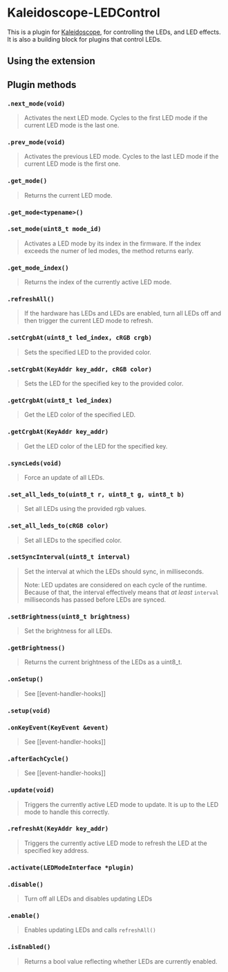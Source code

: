 # Kaleidoscope-LEDControl

This is a plugin for [Kaleidoscope][fw], for controlling the LEDs, and LED
effects. It is also a building block for plugins that control LEDs.

 [fw]: https://github.com/keyboardio/Kaleidoscope

## Using the extension

## Plugin methods

### `.next_mode(void)`

> Activates the next LED mode. Cycles to the first LED mode if the current LED
> mode is the last one.

### `.prev_mode(void)`

> Activates the previous LED mode. Cycles to the last LED mode if the current
> LED mode is the first one.

### `.get_mode()`

> Returns the current LED mode.

### `.get_mode<typename>()`


### `.set_mode(uint8_t mode_id)`

> Activates a LED mode by its index in the firmware. If the index exceeds the
> numer of led modes, the method returns early.

### `.get_mode_index()`

> Returns the index of the currently active LED mode.

### `.refreshAll()`

> If the hardware has LEDs and LEDs are enabled, turn all LEDs off and then
> trigger the current LED mode to refresh.

### `.setCrgbAt(uint8_t led_index, cRGB crgb)`

> Sets the specified LED to the provided color.

### `.setCrgbAt(KeyAddr key_addr, cRGB color)`

> Sets the LED for the specified key to the provided color.

### `.getCrgbAt(uint8_t led_index)`

> Get the LED color of the specified LED.

### `.getCrgbAt(KeyAddr key_addr)`

> Get the LED color of the LED for the specified key.

### `.syncLeds(void)`

> Force an update of all LEDs.

### `.set_all_leds_to(uint8_t r, uint8_t g, uint8_t b)`

> Set all LEDs using the provided rgb values.

### `.set_all_leds_to(cRGB color)`

> Set all LEDs to the specified color.

### `.setSyncInterval(uint8_t interval)`

> Set the interval at which the LEDs should sync, in milliseconds.
>
> Note: LED updates are considered on each cycle of the runtime. Because of
> that, the interval effectively means that _at least_ `interval` milliseconds
> has passed before LEDs are synced.

### `.setBrightness(uint8_t brightness)`

> Set the brightness for all LEDs.

### `.getBrightness()`

> Returns the current brightness of the LEDs as a uint8_t.

### `.onSetup()`

> See [[event-handler-hooks]]

### `.setup(void)`


### `.onKeyEvent(KeyEvent &event)`

> See [[event-handler-hooks]]

### `.afterEachCycle()`

> See [[event-handler-hooks]]

### `.update(void)`

> Triggers the currently active LED mode to update. It is up to the LED mode to
> handle this correctly.

### `.refreshAt(KeyAddr key_addr)`

> Triggers the currently active LED mode to refresh the LED at the specified key
> address.

### `.activate(LEDModeInterface *plugin)`


### `.disable()`

> Turn off all LEDs and disables updating LEDs

### `.enable()`

> Enables updating LEDs and calls `refreshAll()`

### `.isEnabled()`

> Returns a bool value reflecting whether LEDs are currently enabled.

